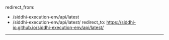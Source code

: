 redirect_from:
  - /siddhi-execution-env/api/latest
  - /siddhi-execution-env/api/latest/
redirect_to: https://siddhi-io.github.io/siddhi-execution-env/api/latest/
---
